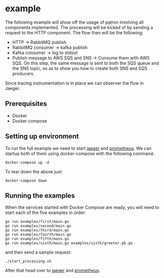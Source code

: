 # example

The following example will show off the usage of patron involving all components implemented.
The processing will be kicked of by sending a request to the HTTP component. The flow then will be the following:

- HTTP -> RabbitMQ publish
- RabbitMQ consumer -> kafka publish
- Kafka consumer -> log to stdout
- Publish message to AWS SQS and SNS -> Consume them with AWS SQS. On this step, the same message
is sent to both the SQS queue and the SNS topic, so as to show you how to create both SNS and SQS producers.

Since tracing instrumentation is in place we can observer the flow in Jaeger.

## Prerequisites

- Docker
- Docker compose

## Setting up environment

To run the full example we need to start [jaeger](https://www.jaegertracing.io/) and [prometheus](https://prometheus.io/). We can startup both of them using docker-compose with the following command.

```shell
docker-compose up -d
```

To tear down the above just:

```shell
docker-compose down
```

## Running the examples

When the services started with Docker Compose are ready, you will need to start each of the five
examples in order:

```shell
go run examples/first/main.go
go run examples/second/main.go
go run examples/third/main.go
go run examples/fourth/main.go
go run examples/fifth/main.go
go run examples/sixth/main.go examples/sixth/greeter.pb.go
```

and then send a sample request:

```shell
./start_processing.sh
```

After that head over to [jaeger](http://localhost:16686/search) and [prometheus](http://localhost:9090/graph).
